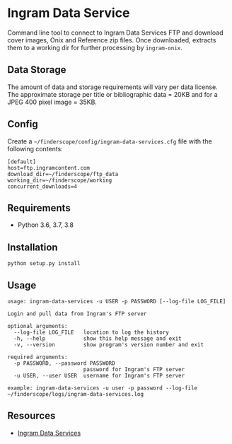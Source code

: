 # Ingram Data Service

Command line tool to connect to Ingram Data Services FTP and download
cover images, Onix and Reference zip files. Once downloaded, extracts
them to a working dir for further processing by `ingram-onix`.


## Data Storage
The amount of data and storage requirements will vary per data license. The
approximate storage per title or bibliographic data = 20KB and for a JPEG 400
pixel image = 35KB.


## Config
Create a `~/finderscope/config/ingram-data-services.cfg` file with the following contents:

    [default]
    host=ftp.ingramcontent.com
    download_dir=~/finderscope/ftp_data
    working_dir=~/finderscope/working
    concurrent_downloads=4

## Requirements

* Python 3.6, 3.7, 3.8

## Installation

    python setup.py install


## Usage

    usage: ingram-data-services -u USER -p PASSWORD [--log-file LOG_FILE]

    Login and pull data from Ingram's FTP server

    optional arguments:
      --log-file LOG_FILE   location to log the history
      -h, --help            show this help message and exit
      -v, --version         show program's version number and exit

    required arguments:
      -p PASSWORD, --password PASSWORD
                            password for Ingram's FTP server
      -u USER, --user USER  username for Ingram's FTP server

    example: ingram-data-services -u user -p password --log-file ~/finderscope/logs/ingram-data-services.log


## Resources
- [Ingram Data Services](https://www.ingramcontent.com/retailers/ingram-data-services)
